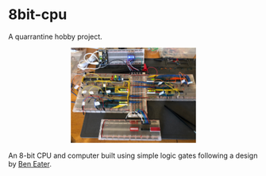 # 8bit-cpu

A quarrantine hobby project.

<p align="center">
	<img width="50%" src="docs/assets/img/8-bit_CPU.jpg?raw=true">
</p>

An 8-bit CPU and computer built using simple logic gates following a design by [Ben Eater](https://eater.net/8bit).
